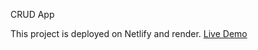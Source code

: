 CRUD App

This project is deployed on Netlify and render. [Live Demo](https://dhanraj-crud-app.netlify.app/)
